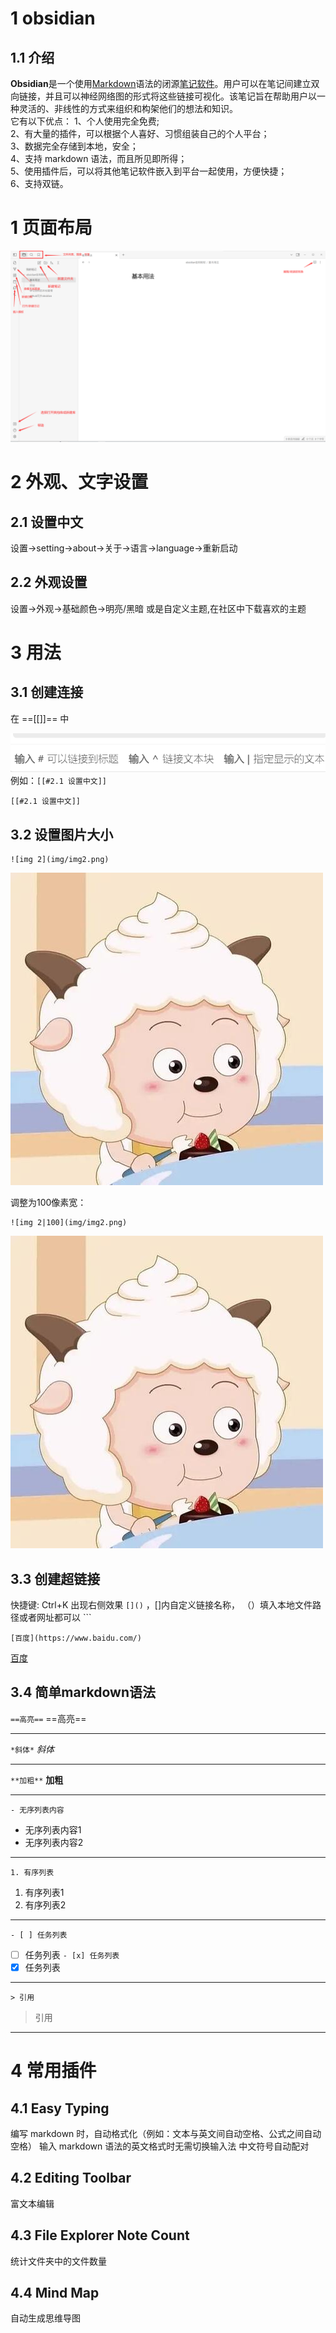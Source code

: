 # 1 obsidian
## 1.1 介绍
**Obsidian**是一个使用[Markdown](https://zh.wikipedia.org/wiki/Markdown "Markdown")语法的闭源[笔记软件](https://zh.wikipedia.org/wiki/%E7%AC%94%E8%AE%B0%E8%BD%AF%E4%BB%B6 "笔记软件")。用户可以在笔记间建立双向链接，并且可以神经网络图的形式将这些链接可视化。该笔记旨在帮助用户以一种灵活的、非线性的方式来组织和构架他们的想法和知识。  
它有以下优点：
1、个人使用完全免费;  
2、有大量的插件，可以根据个人喜好、习惯组装自己的个人平台；  
3、数据完全存储到本地，安全；  
4、支持 markdown 语法，而且所见即所得；  
5、使用插件后，可以将其他笔记软件嵌入到平台一起使用，方便快捷；  
6、支持双链。  
# 1 页面布局

![img1](img/img1.png)

# 2 外观、文字设置
## 2.1 设置中文

设置→setting→about→关于→语言→language→重新启动 

## 2.2 外观设置

设置→外观→基础颜色→明亮/黑暗
或是自定义主题,在社区中下载喜欢的主题

# 3 用法
## 3.1 创建连接
在  ==[[]]== 中  

![创建连接](img/img5.png)  
例如：`[[#2.1 设置中文]]`

	[[#2.1 设置中文]]
## 3.2 设置图片大小
```
![img 2](img/img2.png)
```
![img 2](img/img2.png)

调整为100像素宽：

```
![img 2|100](img/img2.png)
```
![img 2|100](img/img2.png)

## 3.3 创建超链接

快捷键: Ctrl+K 出现右侧效果 `[]()` ，[]内自定义链接名称， （）填入本地文件路径或者网址都可以 ```

```
[百度](https://www.baidu.com/)
```
[百度](https://www.baidu.com/)
## 3.4 简单markdown语法

``==高亮==`` ==高亮==

---

``*斜体*``    *斜体*

---
``**加粗**``  **加粗**

---
``- 无序列表内容``
- 无序列表内容1
- 无序列表内容2
---
``1. 有序列表``
1. 有序列表1
2. 有序列表2
---
``- [ ] 任务列表``
- [ ] 任务列表
``- [x] 任务列表``
- [x] 任务列表
---
``> 引用``
> 引用
> 

---
# 4 常用插件
## 4.1  Easy Typing
编写 markdown 时，自动格式化（例如：文本与英文间自动空格、公式之间自动空格）
输入 markdown 语法的英文格式时无需切换输入法
中文符号自动配对
## 4.2 Editing Toolbar

富文本编辑
## 4.3 File Explorer Note Count
统计文件夹中的文件数量
## 4.4 Mind Map
自动生成思维导图









